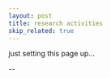 ```yaml
---
layout: post
title: research activities 
skip_related: true
---
```


just setting this page up...

--
